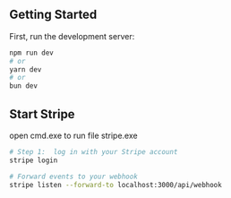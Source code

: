 ## Getting Started

First, run the development server:

```bash
npm run dev
# or
yarn dev
# or
bun dev
```

## Start Stripe

open cmd.exe to run file stripe.exe

```bash
# Step 1:  log in with your Stripe account
stripe login

# Forward events to your webhook
stripe listen --forward-to localhost:3000/api/webhook

```
